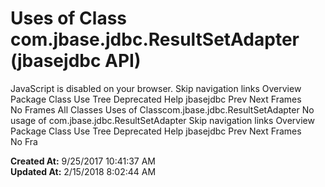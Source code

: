 # Uses of Class com.jbase.jdbc.ResultSetAdapter (jbasejdbc   API)

JavaScript is disabled on your browser. Skip navigation links Overview Package Class Use Tree Deprecated Help jbasejdbc Prev Next Frames No Frames All Classes Uses of Classcom.jbase.jdbc.ResultSetAdapter No usage of com.jbase.jdbc.ResultSetAdapter Skip navigation links Overview Package Class Use Tree Deprecated Help jbasejdbc Prev Next Frames No Fra  

**Created At:** 9/25/2017 10:41:37 AM  
**Updated At:** 2/15/2018 8:02:44 AM  

